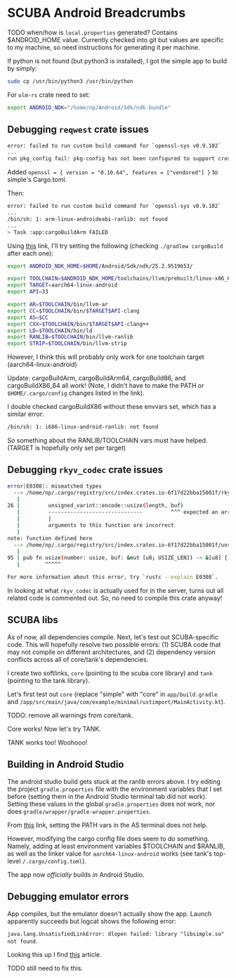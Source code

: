 # SCUBA Android Breadcrumbs

TODO when/how is `local.properties` generated? Contains $ANDROID_HOME value.
Currently checked into git but values are specific to my machine, so need 
instructions for generating it per machine. 




If python is not found (but python3 is installed), I got the simple app to build by simply:

```sh
sudo cp /usr/bin/python3 /usr/bin/python
```



For `olm-rs` crate need to set: 

```sh
export ANDROID_NDK="/home/np/Android/Sdk/ndk-bundle"
```



## Debugging `reqwest` crate issues

```sh
error: failed to run custom build command for `openssl-sys v0.9.102`
...
run pkg_config fail: pkg-config has not been configured to support cross-compilation
```

Added `openssl = { version = "0.10.64", features = ["vendored"] }` to simple's Cargo.toml. 

Then:

```sh
error: failed to run custom build command for `openssl-sys v0.9.102`
...
/bin/sh: 1: arm-linux-androideabi-ranlib: not found
...
> Task :app:cargoBuildArm FAILED
```

Using [this](https://stackoverflow.com/questions/75943717/error-building-rust-project-for-android-flutter-arm-linux-androideabi-ranlib)
link, I'll try setting the following (checking `./gradlew cargoBuild` after each one):

```sh
export ANDROID_NDK_HOME=$HOME/Android/Sdk/ndk/25.2.9519653/

export TOOLCHAIN=$ANDROID_NDK_HOME/toolchains/llvm/prebuilt/linux-x86_64
export TARGET=aarch64-linux-android
export API=33

export AR=$TOOLCHAIN/bin/llvm-ar
export CC=$TOOLCHAIN/bin/$TARGET$API-clang
export AS=$CC
export CXX=$TOOLCHAIN/bin/$TARGET$API-clang++
export LD=$TOOLCHAIN/bin/ld
export RANLIB=$TOOLCHAIN/bin/llvm-ranlib
export STRIP=$TOOLCHAIN/bin/llvm-strip
```

However, I think this will probably only work for one toolchain target (aarch64-linux-android)

Update: cargoBuildArm, cargoBuildArm64, cargoBuild86, and cargoBuildX86_64 all work! 
(Note, I didn't have to make the PATH or `$HOME/.cargo/config` changes listed in the link).

I double checked cargoBuildX86 without these envvars set, which has a similar error:

```sh
/bin/sh: 1: i686-linux-android-ranlib: not found
```

So something about the RANLIB/TOOLCHAIN vars must have helped. (TARGET is hopefully only set per target)



## Debugging `rkyv_codec` crate issues

```sh
error[E0308]: mismatched types
  --> /home/np/.cargo/registry/src/index.crates.io-6f17d22bba15001f/rkyv_codec-0.3.1/src/length_codec.rs:26:42
   |
26 |         unsigned_varint::encode::usize(length, buf)
   |         ------------------------------         ^^^ expected an array with a fixed size of 5 elements, found one with 10 elements
   |         |
   |         arguments to this function are incorrect
   |
note: function defined here
  --> /home/np/.cargo/registry/src/index.crates.io-6f17d22bba15001f/unsigned-varint-0.7.2/src/encode.rs:95:8
   |
95 | pub fn usize(number: usize, buf: &mut [u8; USIZE_LEN]) -> &[u8] {
   |        ^^^^^

For more information about this error, try `rustc --explain E0308`.
```

In looking at what `rkyv_codec` is actually used for in the server, turns
out all related code is commented out. So, no need to compile this crate anyway!



## SCUBA libs

As of now, all dependencies compile. Next, let's test out SCUBA-specific code.
This will hopefully resolve two possible errors: (1) SCUBA code that may not compile
on different architectures, and (2) dependency version conflicts across all of core/tank's
dependencies. 

I create two softlinks, `core` (pointing to the scuba core library) and `tank`
(pointing to the tank library).

Let's first test out `core` (replace "simple" with "core" in `app/build.gradle` and
`/app/src/main/java/com/example/minimalrustimport/MainActivity.kt`).

TODO: remove all warnings from core/tank. 

Core works! Now let's try TANK. 

TANK works too! Woohooo!



## Building in Android Studio

The android studio build gets stuck at the ranlib errors above. I try editing
the project `gradle.properties` file with the environment variables that 
I set before (setting them in the Android Studio terminal tab did not work). 
Setting these values in the global `gradle.properties` does not work, nor does 
`gradle/wrapper/gradle-wrapper.properties`. 

From [this](https://stackoverflow.com/questions/75943717/error-building-rust-project-for-android-flutter-arm-linux-androideabi-ranlib)
link, setting the PATH vars in the AS terminal does not help. 

However, modifying the cargo config file does seem to do something. Namely, adding
at least environment variables $TOOLCHAIN and $RANLIB, as well as the linker
value for `aarch64-linux-android` works (see tank's top-level `/.cargo/config.toml`).

The app now *officially* builds _in_ Android Studio. 


## Debugging emulator errors




App compiles, but the emulator doesn't actually show the app. Launch apparently
succeeds but logcat shows the following error: 

`java.lang.UnsatisfiedLinkError: dlopen failed: library "libsimple.so" not found`.

Looking this up I find [this](https://stackoverflow.com/questions/52076641/java-lang-unsatisfiedlinkerror-dlopen-failed-library-not-found)
article. 

TODO still need to fix this. 









